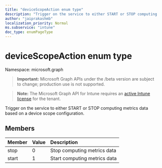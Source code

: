 ```yaml
---
title: "deviceScopeAction enum type"
description: "Trigger on the service to either START or STOP computing metrics data based on a device scope configuration."
author: "jaiprakashmb"
localization_priority: Normal
ms.subservice: "intune"
doc_type: enumPageType
---
```


# deviceScopeAction enum type

Namespace: microsoft.graph

> **Important:** Microsoft Graph APIs under the /beta version are subject to change; production use is not supported.

> **Note:** The Microsoft Graph API for Intune requires an [active Intune license](https://go.microsoft.com/fwlink/?linkid=839381) for the tenant.

Trigger on the service to either START or STOP computing metrics data based on a device scope configuration.

## Members
|Member|Value|Description|
|:---|:---|:---|
|stop|0|Stop computing metrics data| 
|start|1|Start computing metrics data|